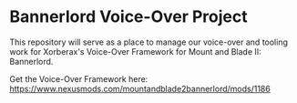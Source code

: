 # Bannerlord Voice-Over Project
This repository will serve as a place to manage our voice-over and tooling work for
Xorberax's Voice-Over Framework for Mount and Blade II: Bannerlord.

Get the Voice-Over Framework here: https://www.nexusmods.com/mountandblade2bannerlord/mods/1186